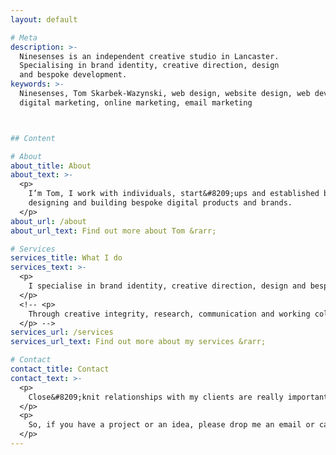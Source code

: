 ```yaml
---
layout: default

# Meta
description: >-
  Ninesenses is an independent creative studio in Lancaster.
  Specialising in brand identity, creative direction, design
  and bespoke development.
keywords: >-
  Ninesenses, Tom Skarbek-Wazynski, web design, website design, web development, branding,
  digital marketing, online marketing, email marketing



## Content

# About
about_title: About
about_text: >-
  <p>
    I’m Tom, I work with individuals, start&#8209;ups and established businesses, planning,
    designing and building bespoke digital products and brands.
  </p>
about_url: /about
about_url_text: Find out more about Tom &rarr;

# Services
services_title: What I do
services_text: >-
  <p>
    I specialise in brand identity, creative direction, design and bespoke development.
  </p>
  <!-- <p>
    Through creative integrity, research, communication and working collaboratively with a wide range of creatives I produce high-quality solutions, that make things smarter, helpful, easy to use, beautiful and most importantly fun.
  </p> -->
services_url: /services
services_url_text: Find out more about my services &rarr;

# Contact
contact_title: Contact
contact_text: >-
  <p>
    Close&#8209;knit relationships with my clients are really important, I like to work with you to ensure that together we create the best possible solution for you and your customers.
  </p>
  <p>
    So, if you have a project or an idea, please drop me an email or call for a chat.
  </p>
---
```

